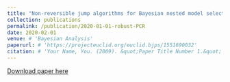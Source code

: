 ```yaml
---
title: "Non-reversible jump algorithms for Bayesian nested model selection"
collection: publications
permalink: /publication/2020-01-01-robust-PCR
date: 2020-02-01
venue: # 'Bayesian Analysis'
paperurl: # 'https://projecteuclid.org/euclid.bjps/1551690032'
citation: # 'Your Name, You. (2009). &quot;Paper Title Number 1.&quot; <i>Journal 1</i>. 1(1).'
---
```


[Download paper here](https://arxiv.org/abs/1911.01340)


